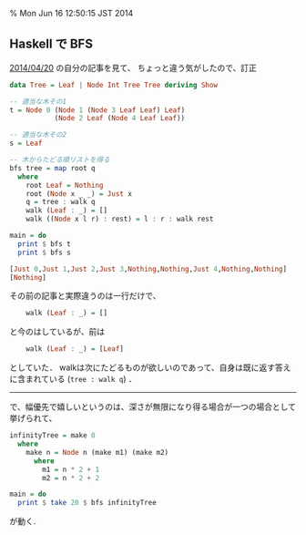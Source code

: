 % Mon Jun 16 12:50:15 JST 2014

## Haskell で BFS

[2014/04/20](../04/20.html)
の自分の記事を見て、
ちょっと違う気がしたので、訂正

```haskell
data Tree = Leaf | Node Int Tree Tree deriving Show

-- 適当な木その1
t = Node 0 (Node 1 (Node 3 Leaf Leaf) Leaf)
           (Node 2 Leaf (Node 4 Leaf Leaf))

-- 適当な木その2
s = Leaf

-- 木からたどる順リストを得る
bfs tree = map root q
  where
    root Leaf = Nothing
    root (Node x _ _) = Just x
    q = tree : walk q
    walk (Leaf : _) = []
    walk ((Node x l r) : rest) = l : r : walk rest

main = do
  print $ bfs t
  print $ bfs s
```

```haskell
[Just 0,Just 1,Just 2,Just 3,Nothing,Nothing,Just 4,Nothing,Nothing]
[Nothing]
```

その前の記事と実際違うのは一行だけで、

```haskell
    walk (Leaf : _) = []
```

と今のはしているが、前は

```haskell
    walk (Leaf : _) = [Leaf]
```

としていた．
walkは次にたどるものが欲しいのであって、自身は既に返す答えに含まれている (`tree : walk q`) ．

---

で、幅優先で嬉しいというのは、深さが無限になり得る場合が一つの場合として挙げられて、

```haskell
infinityTree = make 0
  where
    make n = Node n (make m1) (make m2)
      where
        m1 = n * 2 + 1
        m2 = n * 2 + 2

main = do
  print $ take 20 $ bfs infinityTree
```

が動く.
